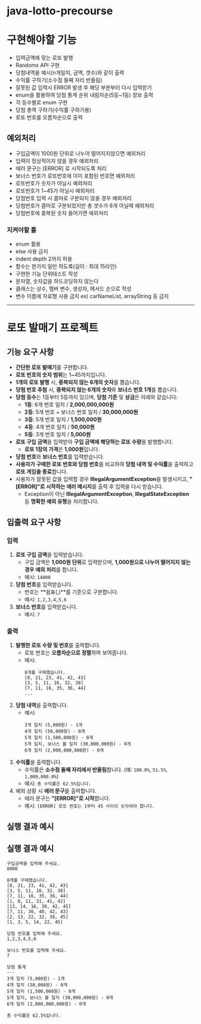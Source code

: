 # java-lotto-precourse

# 구현해야할 기능

* 입력금액에 맞는 로또 발행
* Randoms API 구현
* 당첨내역을 예시(n개일치, 금액, 갯수)와 같이 출력
* 수익률 구하기(소수점 둘째 자리 반올림)
* 잘못된 값 입력시 ERROR 발생 후 해당 부분부터 다시 입력받기
* enum을 활용하여 당첨 통계 순위 내림차순(5등~1등) 정보 출력
* 각 등수별로 enum 구현
* 당첨 총액 구하기(수익률 구하기용)
* 로또 번호를 오름차순으로 출력

## 예외처리

* 구입금액이 1000원 단위로 나누어 떨어지지않으면 예외처리
* 입력이 정상적이지 않을 경우 예외처리
* 에러 문구는 [ERROR] 로 시작되도록 처리
* 보너스 번호가 로또번호에 이미 포함된 번호면 예외처리
* 로또번호가 숫자가 아닐시 예외처리
* 로또번호가 1~45가 아닐시 예외처리
* 당첨번호 입력 시 콤마로 구분되지 않을 경우 예외처리
* 당첨번호가 콤마로 구분되었지만 총 갯수가 6개 아닐때 예외처리
* 당첨번호에 중복된 숫자 들어가면 예외처리

### 지켜야할 룰

* enum 활용
* else 사용 금지
* indent depth 2까지 허용
* 함수는 한가지 일만 하도록(길이 : 최대 15라인)
* 구현한 기능 단위테스트 작성
* 문자열, 숫자값을 하드코딩하지 않는다
* 클래스는 상수, 멤버 변수, 생성자, 메서드 순으로 작성
* 변수 이름에 자료형 사용 금지 ex) carNameList, arrayString 등 금지

---- ---

# 로또 발매기 프로젝트

## 기능 요구 사항

- **간단한 로또 발매기**를 구현합니다.
- **로또 번호의 숫자 범위**는 1~45까지입니다.
- **1개의 로또 발행** 시, **중복되지 않는 6개의 숫자**를 뽑습니다.
- **당첨 번호 추첨** 시, **중복되지 않는 6개의 숫자**와 **보너스 번호 1개**를 뽑습니다.
- **당첨 등수**는 1등부터 5등까지 있으며, **당첨 기준** 및 **상금**은 아래와 같습니다:
    - **1등**: 6개 번호 일치 / **2,000,000,000원**
    - **2등**: 5개 번호 + 보너스 번호 일치 / **30,000,000원**
    - **3등**: 5개 번호 일치 / **1,500,000원**
    - **4등**: 4개 번호 일치 / **50,000원**
    - **5등**: 3개 번호 일치 / **5,000원**
- **로또 구입 금액**을 입력받아 **구입 금액에 해당하는 로또 수량**을 발행합니다.
    - **로또 1장의 가격**은 **1,000원**입니다.
- **당첨 번호**와 **보너스 번호**를 입력받습니다.
- **사용자가 구매한 로또 번호와 당첨 번호**를 비교하여 **당첨 내역 및 수익률**을 출력하고 **로또 게임을 종료**합니다.
- 사용자가 잘못된 값을 입력할 경우 **IllegalArgumentException**을 발생시키고, **"[ERROR]"로 시작하는 에러 메시지**를 출력 후 입력을 다시 받습니다.
    - Exception이 아닌 **IllegalArgumentException**, **IllegalStateException** 등 **명확한 예외 유형**을 처리합니다.

## 입출력 요구 사항

### 입력

1. **로또 구입 금액**을 입력받습니다.
    - 구입 금액은 **1,000원 단위**로 입력받으며, **1,000원으로 나누어 떨어지지 않는 경우 예외 처리**를 합니다.
    - 예시: `14000`
2. **당첨 번호**를 입력받습니다.
    - 번호는 **쉼표(,)**를 기준으로 구분합니다.
    - 예시: `1,2,3,4,5,6`
3. **보너스 번호**를 입력받습니다.
    - 예시: `7`

### 출력

1. **발행한 로또 수량 및 번호**를 출력합니다.
    - 로또 번호는 **오름차순으로 정렬**하여 보여줍니다.
    - 예시:
      ```
      8개를 구매했습니다.
      [8, 21, 23, 41, 42, 43]
      [3, 5, 11, 16, 32, 38]
      [7, 11, 16, 35, 36, 44]
      ...
      ```
2. **당첨 내역**을 출력합니다.
    - 예시:
      ```
      3개 일치 (5,000원) - 1개
      4개 일치 (50,000원) - 0개
      5개 일치 (1,500,000원) - 0개
      5개 일치, 보너스 볼 일치 (30,000,000원) - 0개
      6개 일치 (2,000,000,000원) - 0개
      ```
3. **수익률**을 출력합니다.
    - 수익률은 **소수점 둘째 자리에서 반올림**합니다. (예: `100.0%`, `51.5%`, `1,000,000.0%`)
    - 예시: `총 수익률은 62.5%입니다.`
4. 예외 상황 시 **에러 문구**를 출력합니다.
    - 에러 문구는 **"[ERROR]"로 시작**합니다.
    - 예시: `[ERROR] 로또 번호는 1부터 45 사이의 숫자여야 합니다.`

## 실행 결과 예시

## 실행 결과 예시

```plaintext
구입금액을 입력해 주세요.
8000

8개를 구매했습니다.
[8, 21, 23, 41, 42, 43]
[3, 5, 11, 16, 32, 38]
[7, 11, 16, 35, 36, 44]
[1, 8, 11, 31, 41, 42]
[13, 14, 16, 38, 42, 45]
[7, 11, 30, 40, 42, 43]
[2, 13, 22, 32, 38, 45]
[1, 3, 5, 14, 22, 45]

당첨 번호를 입력해 주세요.
1,2,3,4,5,6

보너스 번호를 입력해 주세요.
7

당첨 통계
---
3개 일치 (5,000원) - 1개
4개 일치 (50,000원) - 0개
5개 일치 (1,500,000원) - 0개
5개 일치, 보너스 볼 일치 (30,000,000원) - 0개
6개 일치 (2,000,000,000원) - 0개

총 수익률은 62.5%입니다.
```